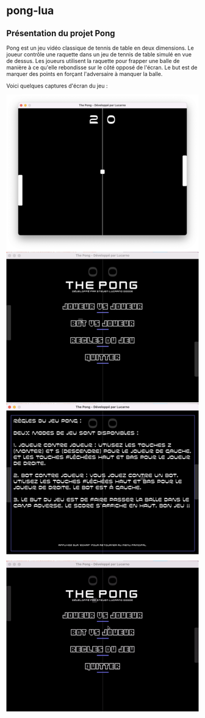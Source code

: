 # pong-lua
## Présentation du projet Pong

Pong est un jeu vidéo classique de tennis de table en deux dimensions. Le joueur contrôle une raquette dans un jeu de tennis de table simulé en vue de dessus. Les joueurs utilisent la raquette pour frapper une balle de manière à ce qu'elle rebondisse sur le côté opposé de l'écran. Le but est de marquer des points en forçant l'adversaire à manquer la balle.

Voici quelques captures d'écran du jeu :

![Capture d'écran 1](assets/img/screenshot1.png)
![Capture d'écran 2](assets/img/screenshot2.png)
![Capture d'écran 3](assets/img/screenshot3.png)

![GIF du jeu](assets/img/gameplay.gif)

